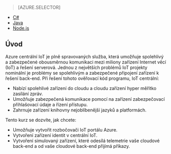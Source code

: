 > [AZURE.SELECTOR]
- [C#](../articles/iot-hub/iot-hub-csharp-csharp-getstarted.md)
- [Java](../articles/iot-hub/iot-hub-java-java-getstarted.md)
- [Node.js](../articles/iot-hub/iot-hub-node-node-getstarted.md)

## <a name="introduction"></a>Úvod

Azure centrální IoT je plně spravovaných služba, která umožňuje spolehlivý a zabezpečené obousměrnou komunikaci mezi miliony zařízení Internet věcí (IoT) a řešení serverová. Jednou z největších problémů IoT projekty nominální je problémy se spolehlivým a zabezpečené připojení zařízení k řešení back-end. Při řešení tohoto ověřovací kód programu, IoT centrální:

- Nabízí spolehlivé zařízení do cloudu a cloudu zařízení hyper měřítko zasílání zpráv.
- Umožňuje zabezpečená komunikace pomocí na zařízení zabezpečovací přihlašovací údaje a řízení přístupu.
- Zahrnuje zařízení knihovny nejoblíbenější jazyků a platformách.

Tento kurz se dozvíte, jak chcete:

- Umožňuje vytvořit rozbočovači IoT portálu Azure.
- Vytvoření zařízení identit v centrální IoT.
- Vytvoření simulovaný zařízení, které odesílá telemetrie vaše cloudové back-end a od vaše cloudové back-end přijímá příkazy.
